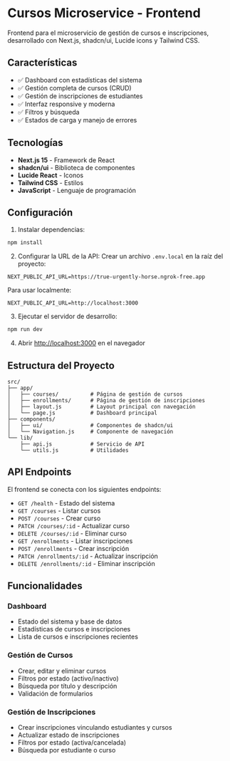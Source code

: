 # Cursos Microservice - Frontend

Frontend para el microservicio de gestión de cursos e inscripciones, desarrollado con Next.js, shadcn/ui, Lucide icons y Tailwind CSS.

## Características

- ✅ Dashboard con estadísticas del sistema
- ✅ Gestión completa de cursos (CRUD)
- ✅ Gestión de inscripciones de estudiantes
- ✅ Interfaz responsive y moderna
- ✅ Filtros y búsqueda
- ✅ Estados de carga y manejo de errores

## Tecnologías

- **Next.js 15** - Framework de React
- **shadcn/ui** - Biblioteca de componentes
- **Lucide React** - Iconos
- **Tailwind CSS** - Estilos
- **JavaScript** - Lenguaje de programación

## Configuración

1. Instalar dependencias:
```bash
npm install
```

2. Configurar la URL de la API:
Crear un archivo `.env.local` en la raíz del proyecto:
```env
NEXT_PUBLIC_API_URL=https://true-urgently-horse.ngrok-free.app
```

Para usar localmente:
```env
NEXT_PUBLIC_API_URL=http://localhost:3000
```

3. Ejecutar el servidor de desarrollo:
```bash
npm run dev
```

4. Abrir [http://localhost:3000](http://localhost:3000) en el navegador

## Estructura del Proyecto

```
src/
├── app/
│   ├── courses/          # Página de gestión de cursos
│   ├── enrollments/      # Página de gestión de inscripciones
│   ├── layout.js         # Layout principal con navegación
│   └── page.js           # Dashboard principal
├── components/
│   ├── ui/               # Componentes de shadcn/ui
│   └── Navigation.js     # Componente de navegación
└── lib/
    ├── api.js            # Servicio de API
    └── utils.js          # Utilidades
```

## API Endpoints

El frontend se conecta con los siguientes endpoints:

- `GET /health` - Estado del sistema
- `GET /courses` - Listar cursos
- `POST /courses` - Crear curso
- `PATCH /courses/:id` - Actualizar curso
- `DELETE /courses/:id` - Eliminar curso
- `GET /enrollments` - Listar inscripciones
- `POST /enrollments` - Crear inscripción
- `PATCH /enrollments/:id` - Actualizar inscripción
- `DELETE /enrollments/:id` - Eliminar inscripción

## Funcionalidades

### Dashboard
- Estado del sistema y base de datos
- Estadísticas de cursos e inscripciones
- Lista de cursos e inscripciones recientes

### Gestión de Cursos
- Crear, editar y eliminar cursos
- Filtros por estado (activo/inactivo)
- Búsqueda por título y descripción
- Validación de formularios

### Gestión de Inscripciones
- Crear inscripciones vinculando estudiantes y cursos
- Actualizar estado de inscripciones
- Filtros por estado (activa/cancelada)
- Búsqueda por estudiante o curso